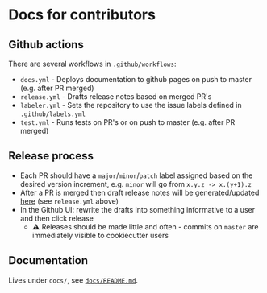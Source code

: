 # Docs for contributors

## Github actions

There are several workflows in `.github/workflows`:

- `docs.yml` - Deploys documentation to github pages on push to master (e.g. after PR merged)
- `release.yml` - Drafts release notes based on merged PR's
- `labeler.yml` - Sets the repository to use the issue labels defined in `.github/labels.yml`
- `test.yml` - Runs tests on PR's or on push to master (e.g. after PR merged)

## Release process

- Each PR should have a `major`/`minor`/`patch` label assigned based on the desired version increment, e.g. `minor` will go from `x.y.z -> x.(y+1).z`
- After a PR is merged then draft release notes will be generated/updated [here](https://github.com/nestauk/ds-cookiecutter/releases) (see `release.yml` above)
- In the Github UI: rewrite the drafts into something informative to a user and then click release
  - :warning: Releases should be made little and often - commits on `master` are immediately visible to cookiecutter users

## Documentation

Lives under `docs/`, see [`docs/README.md`](docs/README.md).
